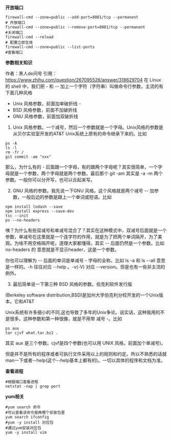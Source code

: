 **开放端口**

```shell
firewall-cmd --zone=public --add-port=8081/tcp --permanent 
# 开放端口
firewall-cmd --zone=public --remove-port=8081/tcp --permanent  
#关闭端口
firewall-cmd --reload  
# 配置立即生效
firewall-cmd --zone=public --list-ports
#查看端口
```



**参数相关知识**

作者：黑人de问号
引用：https://www.zhihu.com/question/267095526/answer/318629704
在 Linux 的 shell 中，我们把 - 和 -- 加上一个字符（字符串）叫做命令行参数，主流的有下面几种风格

- Unix 风格参数，前面加单破折线 -
- BSD 风格参数，前面不加破折线
- GNU 风格参数，前面加双破折线

1. Unix 风格参数。一个减号，然后一个参数就是一个字母。Unix风格的参数是从贝尔实验室开发的AT&T Unix系统上原有的命令继承下来的。比如

```text
ps -A
ls -l
rm -fr /
git commit -am "xxx"
```

那么，为什么有的 - 后面跟一个字母，有的跟两个字母呢？其实很简单，一个字母就是一个参数，两个字母就是两个参数。最后那个 git -am 其实是 -a -m 两个参数。一般你可以分开写，也可以合起来写。

2. GNU 风格的参数。我先说一下GNU 风格。这个风格就是两个减号 -- 加参数，一般后边的参数是跟上一个单词或短语。比如

```text
npm install lodash --save
npm install express --save-dev
tsc --init
ps --no-headers
```

咦？为什么有些双减号和单减号混合了？其实在这种模式中，双减号后面就是一个参数，单减号在这里就是一个连字符的作用，就是为了把两个单词隔开，为了美观。为啥不用空格隔开呢，道理大家都懂得。其实 -- 后面仍然是一个参数。比如 no-headers 的 意思就是不显示header，这是一个参数。

你也可以理解为 -- 后面的单词是单减号 - 字母的全称。比如 ls -a 和 ls --all 意思是一样的。-h 往往对应 --help 。-v(-V) 对应 --version。但是也有一些非主流的例外。

3. 最后简单说一下第三种 BSD 风格的参数。伯克利软件发行版

(Berkeley software distribution,BSD)是加州大学伯克利分校开发的一个Unix版本。它和AT&T

Unix系统有许多细小的不同,这也导致了多年的Unix争论。说实话，这种我用的不是很多。这种参数和第一种很像，就是不用带 减号 -。比如

```text
ps aux
tar cjvf what.tar.bz2 .
```

其实 aux 是三个参数。cjvf是四个参数(也可以用 UNIX 风格，前面加个单减号)。

但是并不是所有的程序或者可执行文件采用以上的规则和约定。所以不熟悉的话就man一下或者--help(这个--help基本上都有的)。一切以具体的程序和文档为准。

**查看进程**

```
#根据端口查看进程
netstat -nap | grep port
```

**yum相关**

```shell
#yum search 命令
#可以查看该命令是再哪个安装包里
yum search ifconfig
#yum -y install 对应包
#通过yum安装对应包
yum -y install vim

```

